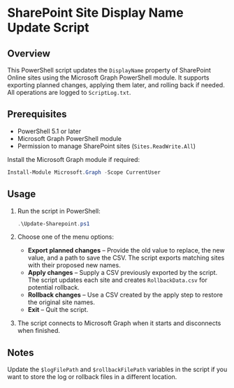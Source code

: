 # SharePoint Site Display Name Update Script

## Overview

This PowerShell script updates the `DisplayName` property of SharePoint Online sites using the Microsoft Graph PowerShell module. It supports exporting planned changes, applying them later, and rolling back if needed. All operations are logged to `ScriptLog.txt`.

## Prerequisites

- PowerShell 5.1 or later
- Microsoft Graph PowerShell module
- Permission to manage SharePoint sites (`Sites.ReadWrite.All`)

Install the Microsoft Graph module if required:

```powershell
Install-Module Microsoft.Graph -Scope CurrentUser
```

## Usage

1. Run the script in PowerShell:

   ```powershell
   .\Update-Sharepoint.ps1
   ```

2. Choose one of the menu options:

   - **Export planned changes** – Provide the old value to replace, the new value, and a path to save the CSV. The script exports matching sites with their proposed new names.
   - **Apply changes** – Supply a CSV previously exported by the script. The script updates each site and creates `RollbackData.csv` for potential rollback.
   - **Rollback changes** – Use a CSV created by the apply step to restore the original site names.
   - **Exit** – Quit the script.

3. The script connects to Microsoft Graph when it starts and disconnects when finished.

## Notes

Update the `$logFilePath` and `$rollbackFilePath` variables in the script if you want to store the log or rollback files in a different location.
